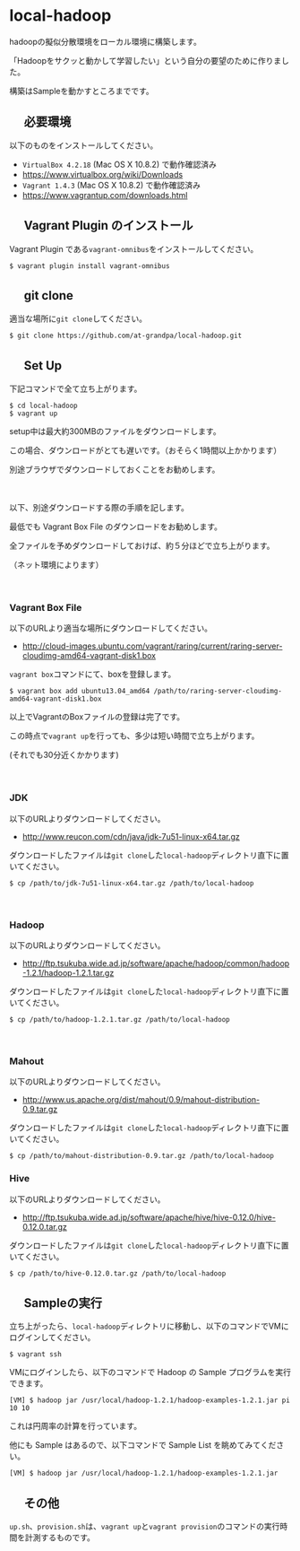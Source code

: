 local-hadoop
===============
hadoopの擬似分散環境をローカル環境に構築します。

「Hadoopをサクッと動かして学習したい」という自分の要望のために作りました。

構築はSampleを動かすところまでです。

　
必要環境
------------
以下のものをインストールしてください。

* `VirtualBox 4.2.18` (Mac OS X 10.8.2) で動作確認済み
 * https://www.virtualbox.org/wiki/Downloads
* `Vagrant 1.4.3` (Mac OS X 10.8.2) で動作確認済み
 * https://www.vagrantup.com/downloads.html

　
Vagrant Plugin のインストール
------------
Vagrant Plugin である`vagrant-omnibus`をインストールしてください。

```shell
$ vagrant plugin install vagrant-omnibus
```

　
git clone
-------------
適当な場所に`git clone`してください。

```shell
$ git clone https://github.com/at-grandpa/local-hadoop.git
```

　
Set Up
--------------
下記コマンドで全て立ち上がります。

```shell
$ cd local-hadoop
$ vagrant up
```

setup中は最大約300MBのファイルをダウンロードします。

この場合、ダウンロードがとても遅いです。（おそらく1時間以上かかります）

別途ブラウザでダウンロードしておくことをお勧めします。

　

以下、別途ダウンロードする際の手順を記します。

最低でも Vagrant Box File のダウンロードをお勧めします。

全ファイルを予めダウンロードしておけば、約５分ほどで立ち上がります。

（ネット環境によります）

　
　
### Vagrant Box File
以下のURLより適当な場所にダウンロードしてください。

* http://cloud-images.ubuntu.com/vagrant/raring/current/raring-server-cloudimg-amd64-vagrant-disk1.box

`vagrant box`コマンドにて、boxを登録します。

```shell
$ vagrant box add ubuntu13.04_amd64 /path/to/raring-server-cloudimg-amd64-vagrant-disk1.box
```

以上でVagrantのBoxファイルの登録は完了です。

この時点で`vagrant up`を行っても、多少は短い時間で立ち上がります。

(それでも30分近くかかります)

　
### JDK
以下のURLよりダウンロードしてください。

* http://www.reucon.com/cdn/java/jdk-7u51-linux-x64.tar.gz

ダウンロードしたファイルは`git clone`した`local-hadoop`ディレクトリ直下に置いてください。

```shell
$ cp /path/to/jdk-7u51-linux-x64.tar.gz /path/to/local-hadoop
```

　
### Hadoop
以下のURLよりダウンロードしてください。

* http://ftp.tsukuba.wide.ad.jp/software/apache/hadoop/common/hadoop-1.2.1/hadoop-1.2.1.tar.gz

ダウンロードしたファイルは`git clone`した`local-hadoop`ディレクトリ直下に置いてください。

```shell
$ cp /path/to/hadoop-1.2.1.tar.gz /path/to/local-hadoop
```

　
### Mahout
以下のURLよりダウンロードしてください。

* http://www.us.apache.org/dist/mahout/0.9/mahout-distribution-0.9.tar.gz

ダウンロードしたファイルは`git clone`した`local-hadoop`ディレクトリ直下に置いてください。

```shell
$ cp /path/to/mahout-distribution-0.9.tar.gz /path/to/local-hadoop
```

### Hive
以下のURLよりダウンロードしてください。

* http://ftp.tsukuba.wide.ad.jp/software/apache/hive/hive-0.12.0/hive-0.12.0.tar.gz

ダウンロードしたファイルは`git clone`した`local-hadoop`ディレクトリ直下に置いてください。

```shell
$ cp /path/to/hive-0.12.0.tar.gz /path/to/local-hadoop
```


　
Sampleの実行
---------------------
立ち上がったら、`local-hadoop`ディレクトリに移動し、以下のコマンドでVMにログインしてください。

```shell
$ vagrant ssh
```

VMにログインしたら、以下のコマンドで Hadoop の Sample プログラムを実行できます。

```shell
[VM] $ hadoop jar /usr/local/hadoop-1.2.1/hadoop-examples-1.2.1.jar pi 10 10
```

これは円周率の計算を行っています。

他にも Sample はあるので、以下コマンドで Sample List を眺めてみてください。

```shell
[VM] $ hadoop jar /usr/local/hadoop-1.2.1/hadoop-examples-1.2.1.jar
```

　
その他
-------------------------
`up.sh`、`provision.sh`は、`vagrant up`と`vagrant provision`のコマンドの実行時間を計測するものです。

